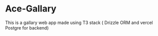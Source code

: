 # Ace-Gallary
This is a gallary web app made using T3 stack ( Drizzle ORM and vercel Postgre for backend)
